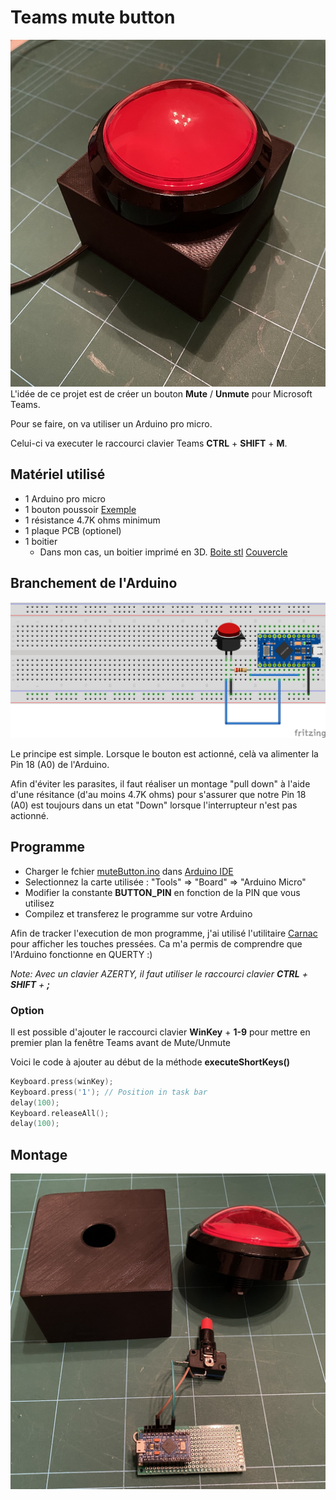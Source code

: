 # Teams mute button

![Usb Mute Button](img/button.jpg "Usb Mute Button")
L'idée de ce projet est de créer un bouton **Mute** / **Unmute** pour Microsoft Teams.

Pour se faire, on va utiliser un Arduino pro micro.

Celui-ci va executer le raccourci clavier Teams **CTRL** + **SHIFT** + **M**.


## Matériel utilisé
* 1 Arduino pro micro
* 1 bouton poussoir [Exemple](https://fr.aliexpress.com/item/32861018331.html?spm=a2g0s.9042311.0.0.65b76c370mm7hc)
* 1 résistance 4.7K ohms minimum
* 1 plaque PCB (optionel)
* 1 boitier
  * Dans mon cas, un boitier imprimé en 3D. [Boite stl](src/mute_button_box.stl) [Couvercle](src/lid.stl)


## Branchement de l'Arduino

![Arduino](img/schematic.jpg "Arduino")

Le principe est simple. Lorsque le bouton est actionné, celà va alimenter la Pin 18 (A0) de l'Arduino.

Afin d'éviter les parasites, il faut réaliser un montage "pull down" à l'aide d'une résitance (d'au moins 4.7K ohms) pour s'assurer que notre Pin 18 (A0) est toujours dans un etat "Down" lorsque l'interrupteur n'est pas actionné.


## Programme

* Charger le fchier [muteButton.ino](src/muteButton.ino) dans [Arduino IDE](https://www.arduino.cc/en/software)
* Selectionnez la carte utilisée : "Tools" => "Board" => "Arduino Micro"
* Modifier la constante **BUTTON_PIN** en fonction de la PIN que vous utilisez
* Compilez et transferez le programme sur votre Arduino

Afin de tracker l'execution de mon programme, j'ai utilisé l'utilitaire [Carnac](https://github.com/bfritscher/carnac/releases/tag/v3-beta) pour afficher les touches pressées.
Ca m'a permis de comprendre que l'Arduino fonctionne en QUERTY :)

_Note: Avec un clavier AZERTY, il faut utiliser le raccourci clavier **CTRL** + **SHIFT** + **;**_

### Option
Il est possible d'ajouter le raccourci clavier **WinKey** + **1-9** pour mettre en premier plan la fenêtre Teams avant de Mute/Unmute

Voici le code à ajouter au début de la méthode **executeShortKeys()**

```c
Keyboard.press(winKey);
Keyboard.press('1'); // Position in task bar
delay(100);
Keyboard.releaseAll();
delay(100);
```

## Montage

![Assemblage](img/before_assembly.jpg "Assemblage")
